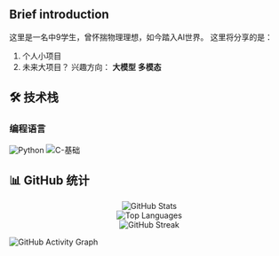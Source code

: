 ## Brief introduction
这里是一名中9学生，曾怀揣物理理想，如今踏入AI世界。
这里将分享的是：
1. 个人小项目
2. 未来大项目？
兴趣方向： **大模型** **多模态**
## 🛠️ 技术栈
### 编程语言
![Python](https://img.shields.io/badge/Python-3776AB?style=for-the-badge&logo=python&logoColor=white)
![C-基础](https://img.shields.io/badge/C-基础-A8B9CC?style=for-the-badge&logo=c&logoColor=white)
## 📊 GitHub 统计

<!-- 动态GitHub统计卡片 -->
<div align="center">
  <img src="https://github-readme-stats.vercel.app/api?username=Hegburger&show_icons=true&theme=radical" alt="GitHub Stats" />
  <br/>
  <img src="https://github-readme-stats.vercel.app/api/top-langs/?username=Hegburger&layout=compact&theme=radical" alt="Top Languages" />
  <br/>
  <img src="https://github-readme-streak-stats.herokuapp.com/?user=Hegburger&theme=radical" alt="GitHub Streak" />
</div>

<!-- 年度贡献图 -->
![GitHub Activity Graph](https://activity-graph.herokuapp.com/graph?username=Hegburger&theme=redical)




